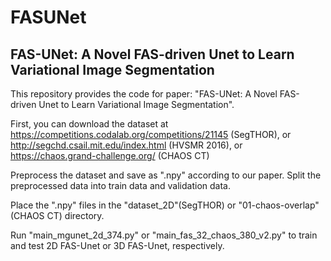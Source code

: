 # FASUNet
## FAS-UNet: A Novel FAS-driven Unet to Learn Variational Image Segmentation

This repository provides the code for paper: "FAS-UNet: A Novel FAS-driven Unet to Learn Variational Image Segmentation".

First, you can download the dataset at https://competitions.codalab.org/competitions/21145 (SegTHOR), or 
http://segchd.csail.mit.edu/index.html (HVSMR 2016), or 
https://chaos.grand-challenge.org/ (CHAOS CT)

Preprocess the dataset and save as ".npy" according to our paper. Split the preprocessed data into train data and validation data.

Place the ".npy" files in the "dataset_2D"(SegTHOR) or "01-chaos-overlap"(CHAOS CT) directory.


Run "main_mgunet_2d_374.py" or "main_fas_32_chaos_380_v2.py" to train and test 2D FAS-Unet or 3D FAS-Unet, respectively.
